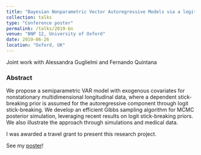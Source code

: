 ```yaml
---
title: "Bayesian Nonparametric Vector Autoregressive Models via a logit stick-breaking prior"
collection: talks
type: "Conference poster"
permalink: /talks/2019-bn
venue: "BNP 12, University of Oxford"
date: 2019-06-26
location: "Oxford, UK"
---
```

Joint work with Alessandra Guglielmi and Fernando Quintana

### Abstract
We propose a semiparametric VAR model with exogenous covariates for nonstationary multidimensional longitudinal data,
where a dependent stick-breaking prior is assumed for the autoregressive component through logit stick-breaking.
We develop an efficient Gibbs sampling algorithm for MCMC posterior simulation, leveraging recent results on
logit stick-breaking priors. We also illustrate the approach through simulations and medical data.

I was awarded a travel grant to present this research project.

See my [poster](https://mberaha.github.io/files/bnp_2010_poster.pdf)!

